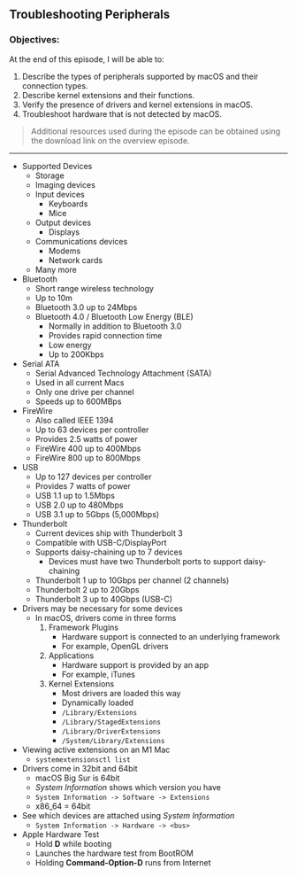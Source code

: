 ## Troubleshooting Peripherals 

### Objectives:

At the end of this episode, I will be able to:

1. Describe the types of peripherals supported by macOS and their connection types. 
2. Describe kernel extensions and their functions.
3. Verify the presence of drivers and kernel extensions in macOS. 
4. Troubleshoot hardware that is not detected by macOS. 

>Additional resources used during the episode can be obtained using the download link on the overview episode.

-----------------------------------------------------------

* Supported Devices
	- Storage
	- Imaging devices
	- Input devices
		+ Keyboards
		+ Mice
	- Output devices
		+ Displays
	- Communications devices
		+ Modems
		+ Network cards
	- Many more
* Bluetooth
	+ Short range wireless technology
	+ Up to 10m
	+ Bluetooth 3.0 up to 24Mbps
	+ Bluetooth 4.0 / Bluetooth Low Energy (BLE)
		- Normally in addition to Bluetooth 3.0
		- Provides rapid connection time
		- Low energy
		- Up to 200Kbps
* Serial ATA
	+ Serial Advanced Technology Attachment (SATA)
	+ Used in all current Macs
	+ Only one drive per channel
	+ Speeds up to 600MBps
* FireWire
	+ Also called IEEE 1394
	+ Up to 63 devices per controller
	+ Provides 2.5 watts of power
	+ FireWire 400 up to 400Mbps
	+ FireWire 800 up to 800Mbps
* USB
	+ Up to 127 devices per controller
	+ Provides 7 watts of power
	+ USB 1.1 up to 1.5Mbps
	+ USB 2.0 up to 480Mbps
	+ USB 3.1 up to 5Gbps (5,000Mbps)
* Thunderbolt
	+ Current devices ship with Thunderbolt 3
	+ Compatible with USB-C/DisplayPort
	+ Supports daisy-chaining up to 7 devices
		- Devices must have two Thunderbolt ports to support daisy-chaining
	+ Thunderbolt 1 up to 10Gbps per channel (2 channels)
	+ Thunderbolt 2 up to 20Gbps
	+ Thunderbolt 3 up to 40Gbps (USB-C)
* Drivers may be necessary for some devices
	+ In macOS, drivers come in three forms
		1. Framework Plugins
			- Hardware support is connected to an underlying framework
			- For example, OpenGL drivers
		2. Applications
			- Hardware support is provided by an app
			- For example, iTunes
		3. Kernel Extensions
			- Most drivers are loaded this way
			- Dynamically loaded
			- `/Library/Extensions`
			- `/Library/StagedExtensions`
			- `/Library/DriverExtensions`
			- `/System/Library/Extensions`
* Viewing active extensions on an M1 Mac
	+ `systemextensionsctl list`
* Drivers come in 32bit and 64bit
	+ macOS Big Sur is 64bit
	+ *System Information* shows which version you have
	+ `System Information -> Software -> Extensions`
	+ x86_64 = 64bit 
* See which devices are attached using *System Information*
	+ `System Information -> Hardware -> <bus>`
* Apple Hardware Test
	+ Hold **D** while booting
	+ Launches the hardware test from BootROM
	+ Holding **Command-Option-D** runs from Internet
